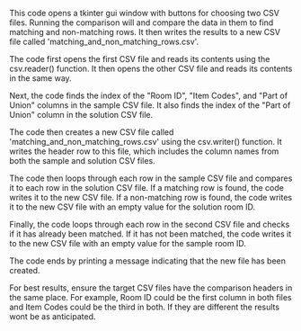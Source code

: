 This code opens a tkinter gui window with buttons for choosing two CSV files. Running the comparison will and compare the data in them to find matching and non-matching rows. It then writes the results to a new CSV file called 'matching_and_non_matching_rows.csv'.

The code first opens the first CSV file and reads its contents using the csv.reader() function. It then opens the other CSV file and reads its contents in the same way.

Next, the code finds the index of the "Room ID", "Item Codes", and "Part of Union" columns in the sample CSV file. It also finds the index of the "Part of Union" column in the solution CSV file.

The code then creates a new CSV file called 'matching_and_non_matching_rows.csv' using the csv.writer() function. It writes the header row to this file, which includes the column names from both the sample and solution CSV files.

The code then loops through each row in the sample CSV file and compares it to each row in the solution CSV file. If a matching row is found, the code writes it to the new CSV file. If a non-matching row is found, the code writes it to the new CSV file with an empty value for the solution room ID.

Finally, the code loops through each row in the second CSV file and checks if it has already been matched. If it has not been matched, the code writes it to the new CSV file with an empty value for the sample room ID.

The code ends by printing a message indicating that the new file has been created.

For best results, ensure the target CSV files have the comparison headers in the same place. For example, Room ID could be the first column in both files and Item Codes could be the third in both. If they are different the results wont be as anticipated. 
